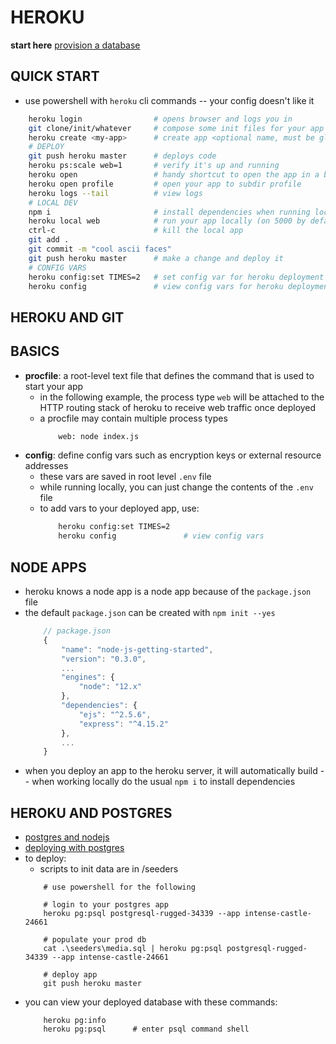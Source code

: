 # HEROKU

**start here**
[provision a database](https://devcenter.heroku.com/articles/getting-started-with-nodejs#provision-a-database)


## QUICK START
* use powershell with `heroku` cli commands -- your config doesn't like it

```bash
	heroku login				# opens browser and logs you in
	git clone/init/whatever		# compose some init files for your app
	heroku create <my-app>		# create app <optional name, must be globally unique>
	# DEPLOY
	git push heroku master		# deploys code
	heroku ps:scale web=1		# verify it's up and running
	heroku open					# handy shortcut to open the app in a browser
	heroku open profile			# open your app to subdir profile
	heroku logs --tail			# view logs
	# LOCAL DEV
	npm i						# install dependencies when running locally
	heroku local web			# run your app locally (on 5000 by default)
	ctrl-c						# kill the local app
	git add .
	git commit -m "cool ascii faces"
	git push heroku master		# make a change and deploy it
	# CONFIG VARS
	heroku config:set TIMES=2	# set config var for heroku deployment env
	heroku config				# view config vars for heroku deployment env
```

## HEROKU AND GIT

## BASICS
* **procfile**: a root-level text file that defines the command that is used to start your app
	- in the following example, the process type `web` will be attached to the HTTP routing stack of heroku to receive web traffic once deployed
	- a procfile may contain multiple process types
		```bash
			web: node index.js
		```
* **config**: define config vars such as encryption keys or external resource addresses
	- these vars are saved in root level `.env` file
	- while running locally, you can just change the contents of the `.env` file
	- to add vars to your deployed app, use:
		```bash
			heroku config:set TIMES=2
			heroku config				# view config vars
		```

## NODE APPS
* heroku knows a node app is a node app because of the `package.json` file
* the default `package.json` can be created with `npm init --yes`
	```js
		// package.json
		{
			"name": "node-js-getting-started",
			"version": "0.3.0",
			...
			"engines": {
				"node": "12.x"
			},
			"dependencies": {
				"ejs": "^2.5.6",
				"express": "^4.15.2"
			},
			...
		}
	```
* when you deploy an app to the heroku server, it will automatically build -- when working locally do the usual `npm i` to install dependencies


## HEROKU AND POSTGRES
* [postgres and nodejs](https://blog.logrocket.com/setting-up-a-restful-api-with-node-js-and-postgresql-d96d6fc892d8/)
* [deploying with postgres](https://www.taniarascia.com/node-express-postgresql-heroku/)
* to deploy:
	- scripts to init data are in /seeders
	```shell
		# use powershell for the following

		# login to your postgres app
		heroku pg:psql postgresql-rugged-34339 --app intense-castle-24661

		# populate your prod db
		cat .\seeders\media.sql | heroku pg:psql postgresql-rugged-34339 --app intense-castle-24661

		# deploy app
		git push heroku master
	```
* you can view your deployed database with these commands:
	```shell
		heroku pg:info
		heroku pg:psql		# enter psql command shell
	```

